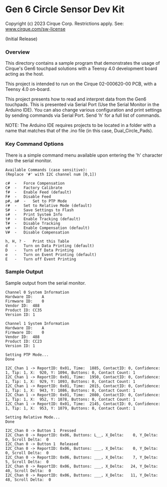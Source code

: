 # Gen 6 Circle Sensor Dev Kit

Copyright (c) 2023 Cirque Corp. Restrictions apply. See: www.cirque.com/sw-license

(Initial Release)

### Overview

This directory contains a sample program that demonstrates the usage of Cirque's
Gen6 touchpad solutions with a Teensy 4.0 development board acting as the host.

This project is intended to run on the Cirque 02-000620-00 PCB, with a 
Teensy 4.0 on-board.

This project presents how to read and interpret data from the Gen6 touchpads. 
This is presented via Serial Port (Use the Serial Monitor in the Arduino IDE).
You can also change various configuration and print settings by sending commands
via Serial Port. Send 'h' for a full list of commands. 

NOTE: The Arduino IDE requires projects to be located in a folder with a name 
that matches that of the .ino file (in this case, Dual_Circle_Pads).

### Key Command Options
There is a simple command menu available upon entering the 'h' character into 
the serial monitor. 
```
Available Commands (case sensitive):
(Replace '#' with I2C channel num [0,1])

c#	-	Force Compensation
C#	-	Factory Calibrate
f#	-	Enable Feed (default)
F#	-	Disable Feed
p#, a#	-	Set to PTP Mode
r#	-	Set to Relative Mode (default)
S#	-	Save Settings to Flash
s#	-	Print System Info
t#	-	Enable Tracking (default)
T#	-	Disable Tracking
v#	-	Enable Compensation (default)
V#	-	Disable Compensation

h, H, ?	-	Print this Table
d	-	Turn on Data Printing (default)
D	-	Turn off Data Printing 
e	-	Turn on Event Printing (default)
E	-	Turn off Event Printing 
```

### Sample Output
Sample output from the serial monitor. 
```
Channel 0 System Information
Hardware ID:	A
Firmware ID:	0
Vendor ID:	488
Product ID:	CC35
Version ID:	1

Channel 1 System Information
Hardware ID:	A
Firmware ID:	0
Vendor ID:	488
Product ID:	CC23
Version ID:	1

Setting PTP Mode...
Done

I2C_Chan 1 -> ReportID: 0x01, Time:  1885, ContactID: 0, Confidence: 1, Tip: 1, X:  920, Y: 1094, Buttons: 0, Contact Count: 1
I2C_Chan 1 -> ReportID: 0x01, Time:  1950, ContactID: 0, Confidence: 1, Tip: 1, X:  929, Y: 1093, Buttons: 0, Contact Count: 1
I2C_Chan 1 -> ReportID: 0x01, Time:  2015, ContactID: 0, Confidence: 1, Tip: 1, X:  943, Y: 1086, Buttons: 0, Contact Count: 1
I2C_Chan 1 -> ReportID: 0x01, Time:  2080, ContactID: 0, Confidence: 1, Tip: 1, X:  952, Y: 1078, Buttons: 0, Contact Count: 1
I2C_Chan 1 -> ReportID: 0x01, Time:  2145, ContactID: 0, Confidence: 1, Tip: 1, X:  953, Y: 1079, Buttons: 0, Contact Count: 1

Setting Relative Mode...
Done

I2C_Chan 0 -> Button 1  Pressed
I2C_Chan 0 -> ReportID: 0x06, Buttons: L__, X_Delta:    0, Y_Delta:    0, Scroll Delta:  0
I2C_Chan 0 -> Button 1  Released
I2C_Chan 0 -> ReportID: 0x06, Buttons: ___, X_Delta:    0, Y_Delta:    0, Scroll Delta:  0
I2C_Chan 0 -> ReportID: 0x06, Buttons: ___, X_Delta:    7, Y_Delta:    5, Scroll Delta:  0
I2C_Chan 0 -> ReportID: 0x06, Buttons: ___, X_Delta:   24, Y_Delta:   40, Scroll Delta:  0
I2C_Chan 0 -> ReportID: 0x06, Buttons: ___, X_Delta:   11, Y_Delta:   48, Scroll Delta:  0
```
